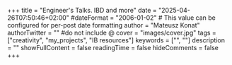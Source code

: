 +++
title = "Engineer's Talks. IBD and more"
date = "2025-04-26T07:50:46+02:00"
#dateFormat = "2006-01-02" # This value can be configured for per-post date formatting
author = "Mateusz Konat"
authorTwitter = "" #do not include @
cover = "images/cover.jpg"
tags = ["creativity", "my_projects", "IB resources"]
keywords = ["", ""]
description = ""
showFullContent = false
readingTime = false
hideComments = false
+++

